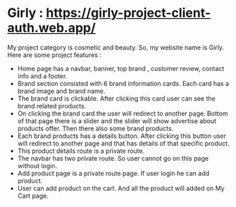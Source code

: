 # Girly : https://girly-project-client-auth.web.app/


My project category is cosmetic and beauty. So, my website name is Girly. Here are some project features :

- Home page has a navbar, banner, top brand , customer review, contact info and a footer.
- Brand section consisted with 6 brand information cards. Each card has a brand image and brand name.
- The brand card is clickable. After clicking this card user can see the brand related products.
- On clicking the brand card the user will redirect to another page. Bottom of that page there is a slider and the slider will show advertise about products offer. Then there also some brand products.
- Each brand products has a details button. After clicking this button user will redirect to another page and that has details of that specific product.
- This product details route is a private route. 
- The navbar has two private route. So user cannot go on this page without login.
- Add product page is a private route page. If user login he can add product.
- User can add product on the cart. And all the product will added on My Cart page.
